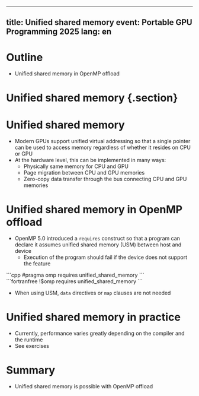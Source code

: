 <!--
SPDX-FileCopyrightText: 2021 CSC - IT Center for Science Ltd. <www.csc.fi>

SPDX-License-Identifier: CC-BY-4.0
-->

---
title:  Unified shared memory
event:  Portable GPU Programming 2025
lang:   en
---

# Outline

- Unified shared memory in OpenMP offload

# Unified shared memory {.section}

# Unified shared memory

- Modern GPUs support unified virtual addressing so that a single pointer can be used to access memory
  regardless of whether it resides on CPU or GPU
- At the hardware level, this can be implemented in many ways:
  - Physically same memory for CPU and GPU
  - Page migration between CPU and GPU memories
  - Zero-copy data transfer through the bus connecting CPU and GPU memories

# Unified shared memory in OpenMP offload

- OpenMP 5.0 introduced a `requires` construct so that a program can declare it assumes unified shared memory (USM) between host and device
  - Execution of the program should fail if the device does not support the feature

<div class="column">
```cpp
#pragma omp requires unified_shared_memory
```
</div>
<div class="column">
```fortranfree
!$omp requires unified_shared_memory
```
</div>

- When using USM, `data` directives or `map` clauses are not needed


# Unified shared memory in practice

- Currently, performance varies greatly depending on the compiler and the runtime
- See exercises

# Summary

- Unified shared memory is possible with OpenMP offload
